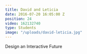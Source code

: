 ```yaml
---
title: David and Leticia
date: 2016-07-20 16:05:00 Z
position: 24
video: 162132740
type: Students
image: "/uploads/david-leticia.jpg"
---
```


Design an Interactive Future

